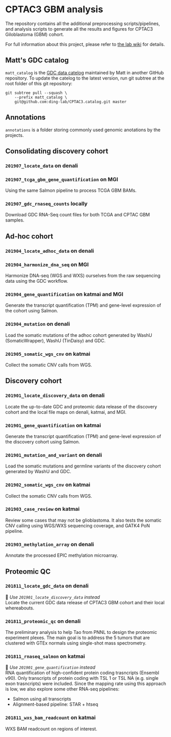 # CPTAC3 GBM analysis
The repository contains all the additional preprocessing scripts/pipelines, and
analysis scripts to generate all the results and figures for CPTAC3
Giloblastoma (GBM) cohort.

For full information about this project, please refer to [the lab wiki][wiki]
for details.

[wiki]: https://confluence.ris.wustl.edu/pages/viewpage.action?pageId=37130883



## Matt's GDC catalog
`matt_catalog` is the [GDC data catelog][matt-catelog-github] maintained by
Matt in another GitHub repository. To update the catelog to the latest version,
run git subtree at the root folder of this git repository:

```
git subtree pull --squash \
    --prefix matt_catalog \
    git@github.com:ding-lab/CPTAC3.catalog.git master
```

[matt-catelog-github]: https://github.com/ding-lab/CPTAC3.catalog



## Annotations
`annotations` is a folder storing commonly used genomic anotations by the projects.



## Consolidating discovery cohort
### `201907_locate_data` on denali

### `201907_tcga_gbm_gene_quantification` on MGI
Using the same Salmon pipeline to process TCGA GBM BAMs.

### `201907_gdc_rnaseq_counts` locally
Download GDC RNA-Seq count files for both TCGA and CPTAC GBM samples.



## Ad-hoc cohort
### `201904_locate_adhoc_data` on denali

### `201904_harmonize_dna_seq` on MGI
Harmonize DNA-seq (WGS and WXS) ourselves from the raw sequencing data using
the GDC workflow.

### `201904_gene_quantification` on katmai and MGI
Generate the transcript quantification (TPM) and gene-level expression of the
cohort using Salmon.

### `201904_mutation` on denali
Load the somatic mutations  of the adhoc cohort generated by WashU
(SomaticWrapper), WashU (TinDaisy) and GDC.

### `201905_somatic_wgs_cnv` on katmai
Collect the somatic CNV calls from WGS.



## Discovery cohort
### `201901_locate_discovery_data` on denali
Locate the up-to-date GDC and proteomic data release of the discovery cohort
and the local file maps on denali, katmai, and MGI.


### `201901_gene_quantification` on katmai
Generate the transcript quantification (TPM) and gene-level expression of the
discovery cohort using Salmon.


### `201901_mutation_and_variant` on denali
Load the somatic mutations and germline variants of the discovery cohort
generated by WashU and GDC.


### `201902_somatic_wgs_cnv` on katmai
Collect the somatic CNV calls from WGS.


### `201903_case_review` on katmai
Review some cases that may not be glioblastoma.  It also tests the somatic CNV
calling using WGS/WXS sequencing coverage, and GATK4 PoN pipeline.


### `201903_methylation_array` on denali
Annotate the processed EPIC methylation microarray.



## Proteomic QC
### `201811_locate_gdc_data` on denali
📍 *Use `201901_locate_discovery_data` instead*<br>
Locate the current GDC data release of CPTAC3 GBM cohort and their local
whereabouts.


### `201811_proteomic_qc` on denali
The preliminary analysis to help Tao from PNNL to design the proteomic
experiment plexes. The main goal is to address the 5 tumors that are clustered
with GTEx normals using single-shot mass spectrometry.


### `201811_rnaseq_salmon` on katmai
📍 *Use `201901_gene_quantification` instead*<br>
RNA quantification of high-confident protein coding trasncripts (Ensembl v90).
Only transcripts of protein coding with TSL 1 or TSL NA (e.g. single exon
trasncripts) were included. Since the mapping rate using this approach is low,
we also explore some other RNA-seq pipelines:

- Salmon using all transcripts
- Alignment-based pipeline: STAR + htseq


### `201811_wxs_bam_readcount` on katmai
WXS BAM readcount on regions of interest.
